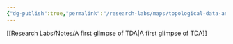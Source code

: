 ```yaml
---
{"dg-publish":true,"permalink":"/research-labs/maps/topological-data-analysis/","tags":["topology","mathematics"]}
---
```


[[Research Labs/Notes/A first glimpse of TDA\|A first glimpse of TDA]]
